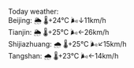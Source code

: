 Today weather:  
Beijing: 🌦   🌡️+24°C 🌬️↓11km/h  
Tianjin: 🌦   🌡️+25°C 🌬️←26km/h  
Shijiazhuang: 🌧   🌡️+25°C 🌬️↙15km/h  
Tangshan: 🌧   🌡️+23°C 🌬️←14km/h  
